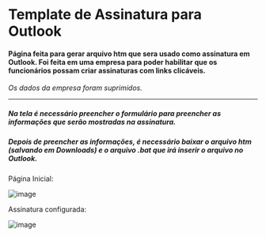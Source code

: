 # Template de Assinatura para Outlook

#### Página feita para gerar arquivo htm que sera usado como assinatura em Outlook. Foi feita em uma empresa para poder habilitar que os funcionários possam criar assinaturas com links clicáveis.
*Os dados da empresa foram suprimidos.*
<hr/>

##### Na tela é necessário preencher o formulário para preencher as informações que serão mostradas na assinatura.
##### Depois de preencher as informações, é necessário baixar o arquivo htm (salvando em Downloads) e o arquivo .bat que irá inserir o arquivo no Outlook.

Página Inicial:

![image](https://github.com/rednand/template-assinatura-automatica-outlook/assets/63618987/6f85ee15-f9e3-418f-b83d-4b098b827459)

Assinatura configurada: 

![image](https://github.com/rednand/template-assinatura-automatica-outlook/assets/63618987/10dc4424-0a44-49df-b6a6-8b3d62095d5c)


